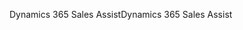 <span data-ttu-id="9ab32-101">Dynamics 365 Sales Assist</span><span class="sxs-lookup"><span data-stu-id="9ab32-101">Dynamics 365 Sales Assist</span></span>
